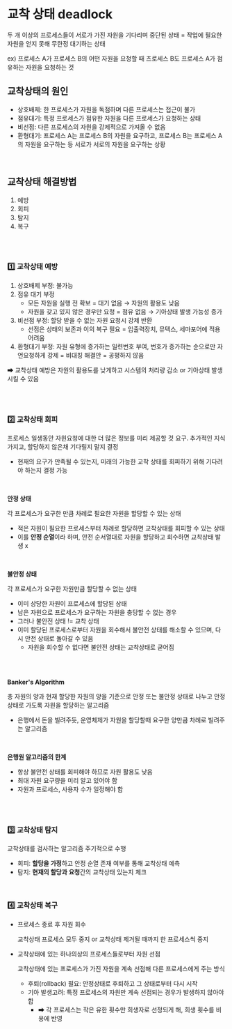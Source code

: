 # 교착 상태 deadlock

두 개 이상의 프로세스들이 서로가 가진 자원을 기다리며 중단된 상태
= 작업에 필요한 자원을 얻지 못해 무한정 대기하는 상태

ex) 프로세스 A가 프로세스 B의 어떤 자원을 요청할 때 츠로세스 B도 프로세스 A가 점유하는 자원을 요청하는 것

## 교착상태의 원인

- 상호배제: 한 프로세스가 자원을 독점하며 다른 프로세스는 접근이 불가
- 점유대기: 특정 프로세스가 점유한 자원을 다른 프로세스가 요청하는 상태
- 비선점: 다른 프로세스의 자원을 강제적으로 가져올 수 없음
- 환형대기: 프로세스 A는 프로세스 B의 자원을 요구하고, 프로세스 B는 프로세스 A의 자원을 요구하는 등 서로가 서로의 자원을 요구하는 상황



<BR>

## 교착상태 해결방법

1. 예방
2. 회피
3. 탐지
4. 복구


<br><br>

### 1️⃣ 교착상태 예방

1. 상호배제 부정: 불가능
2. 점유 대기 부정
   - 모든 자원을 실행 전 확보 = 대기 없음 → 자원의 활용도 낮음
   - 자원을 갖고 있지 않은 경우만 요청 = 점유 없음 → 기아상태 발생 가능성 증가
3. 비선점 부정: 할당 받을 수 없는 자원 요청시 강제 반환
   - 선점은 상태의 보존과 이의 복구 필요 = 입출력장치, 뮤텍스, 세마포어에 적용 어려움
4. 환형대기 부정: 자원 유형에 증가하는 일련번호 부여, 번호가 증가하는 순으로만 자언요청하게 강제 = 비대칭 해결안 = 공평하지 않음

➡ 교착상태 예방은 자원의 활용도를 낮게하고 시스템의 처리량 감소 or 기아상태 발생시킬 수 있음



<br><br>

### 2️⃣ 교착상태 회피

프로세스 일생동안 자원요청에 대한 더 많은 정보를 미리 제공할 것 요구. 추가적인 지식 가지고, 할당하지 않은채 기다릴지 말지 결정

- 현재의 요구가 만족될 수 있는지, 미래의 가능한 교착 상태를 회피하기 위해 기다려야 하는지 결정 가능



<br>

**안정 상태**

각 프로세스가 요구한 만큼 차례로 필요한 자원을 할당할 수 있는 상태

- 적은 자원이 필요한 프로세스부터 차례로 할당하면 교착상태를 회피할 수 있는 상태
- 이를 **안정 순열**이라 하며, 안전 순서열대로 자원을 할당하고 회수하면 교착상태 발생 x

<br>

**불안정 상태**

각 프로세스가 요구한 자원만큼 할당할 수 없는 상태

- 이미 상당한 자원이 프로세스에 할당된 상태
- 남은 자원으로 프로세스가 요구하는 자원을 충당할 수 없는 경우
- 그러나 불안전 상태 != 교착 상태
- 이미 할당된 프로세스로부터 자원을 회수해서 불안전 상태를 해소할 수 있므며, 다시 안전 상태로 돌아갈 수 있음
  - 자원을 회수할 수 없다면 불안전 상태는 교착상태로 굳어짐

<br><br>

**Banker's Algorithm**

총 자원의 양과 현재 할당한 자원의 양을 기준으로 안정 또는 불안정 상태로 나누고 안정 상태로 가도록 자원을 할당하는 알고리즘
- 은행에서 돈을 빌려주듯, 운영체제가 자원을 할당할때 요구한 양만큼 차례로 빌려주는 알고리즘

<br>

**은행원 알고리즘의 한계**

- 항상 불안전 상태를 회피해야 하므로 자원 활용도 낮음
- 최대 자원 요구량을 미리 알고 있어야 함
- 자원과 프로세스, 사용자 수가 일정해야 함

<br><br>

### 3️⃣ 교착상태 탐지

교착상태를 검사하는 알고리즘 주기적으로 수행

- 회피: **할당을 가정**하고 안정 순열 존재 여부를 통해 교착상태 예측
- 탐지: **현재의 할당과 요청**간의 교착상태 있는지 체크

<br>

### 4️⃣ 교착상태 복구

- 프로세스 종료 후 자원 회수

    교착상태 프로세스 모두 중지 or 교착상태 제거될 때까지 한 프로세스씩 중지

- 교착상태에 있는 하나의상의 프로세스들로부터 자원 선점
    
    교착상태에 있는 프로세스가 가진 자원을 계속 선점해 다른 프로세스에게 주는 방식
    - 후퇴(rollback) 필요: 안정상태로 후퇴하고 그 상태로부터 다시 시작
    - 기아 발생고려: 특정 프로세스의 자원만 계속 선점되는 경우가 발생하지 않아야 함
      - ➡ 각 프로세스는 작은 유한 횟수만 희생자로 선정되게 해, 희생 횟수를 비용에 반영